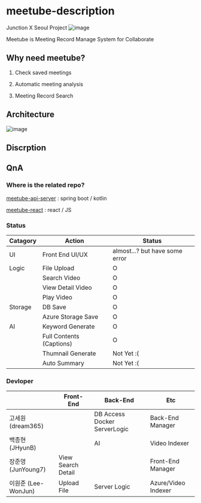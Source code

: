 # meetube-description
Junction X Seoul Project
![image](https://user-images.githubusercontent.com/10369528/95670230-8605fe00-0bc3-11eb-9b44-d950a4cbb9be.png)


Meetube is Meeting Record Manage System for Collaborate

## Why need meetube?
1. Check saved meetings

2. Automatic meeting analysis

3. Meeting Record Search


## Architecture
![image](https://user-images.githubusercontent.com/10369528/95670287-23f9c880-0bc4-11eb-9b7f-353639fda4fb.png)


## Discrption




## QnA
### Where is the related repo?
[meetube-api-server](https://github.com/Mini-Tech-Meetup/meetube-api-server) : spring boot / kotlin

[meetube-react](https://github.com/Mini-Tech-Meetup/meetube-react) : react / JS

### Status
| Catagory | Action                   | Status     |
|----------|--------------------------|------------|
| UI       | Front End UI/UX          | almost...? but have some error |
| Logic    | File Upload              | O          |
|          | Search Video             | O          |
|          | View Detail Video        | O          |
|          | Play Video               | O          |
| Storage  | DB Save                  | O          |
|          | Azure Storage Save       | O          |
| AI       | Keyword Generate         | O          |
|          | Full Contents (Captions) | O          |
|          | Thumnail Generate        | Not Yet :( |
|          | Auto Summary             | Not Yet :( |

### Devloper
|                     | Front-End          | Back-End                     | Etc                 |
|---------------------|--------------------|------------------------------|---------------------|
| 고세원 (dream365)   |                    | DB Access Docker ServerLogic | Back-End Manager    |
| 백종현 (JHyunB)     |                    | AI                           | Video Indexer       |
| 장준영 (JunYoung7)  | View Search Detail |                              | Front-End Manager   |
| 이원준 (Lee-WonJun) | Upload File        | Server Logic                 | Azure/Video Indexer |
